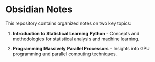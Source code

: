 # Obsidian Notes
This repository contains organized notes on two key topics:
1. **Introduction to Statistical Learning Python** - Concepts and methodologies for statistical analysis and machine learning.
    
2. **Programming Massively Parallel Processors** - Insights into GPU programming and parallel computing techniques.
